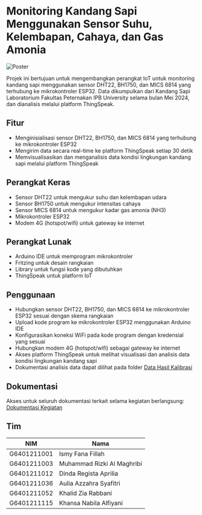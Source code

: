 # Monitoring Kandang Sapi Menggunakan Sensor Suhu, Kelembapan, Cahaya, dan Gas Amonia

![Poster](poster.png)

Projek ini bertujuan untuk mengembangkan perangkat IoT untuk monitoring kandang sapi menggunakan sensor DHT22, BH1750, dan MICS 6814 yang terhubung ke mikrokontroler ESP32. Data dikumpulkan dari Kandang Sapi Laboratorium Fakultas Peternakan IPB University selama bulan Mei 2024, dan dianalisis melalui platform ThingSpeak.

## Fitur

- Menginisialisasi sensor DHT22, BH1750, dan MICS 6814 yang terhubung ke mikrokontroler ESP32
- Mengirim data secara real-time ke platform ThingSpeak setiap 30 detik
- Memvisualisasikan dan menganalisis data kondisi lingkungan kandang sapi melalui platform ThingSpeak

## Perangkat Keras

- Sensor DHT22 untuk mengukur suhu dan kelembapan udara
- Sensor BH1750 untuk mengukur intensitas cahaya
- Sensor MICS 6814 untuk mengukur kadar gas amonia (NH3)
- Mikrokontroler ESP32
- Modem 4G (hotspot/wifi) untuk gateway ke internet

## Perangkat Lunak

- Arduino IDE untuk memprogram mikrokontroler
- Fritzing untuk desain rangkaian
- Library untuk fungsi kode yang dibutuhkan
- ThingSpeak untuk platform IoT

## Penggunaan

- Hubungkan sensor DHT22, BH1750, dan MICS 6814 ke mikrokontroler ESP32 sesuai dengan skema rangkaian
- Upload kode program ke mikrokontroler ESP32 menggunakan Arduino IDE
- Konfigurasikan koneksi WiFi pada kode program dengan kredensial yang sesuai
- Hubungkan modem 4G (hotspot/wifi) sebagai gateway ke internet
- Akses platform ThingSpeak untuk melihat visualisasi dan analisis data kondisi lingkungan kandang sapi
- Dokumentasi analisis data dapat dilihat pada folder [Data Hasil Kalibrasi](https://github.com/khalidziarabbani/2024-K4-02/tree/f7a4793d412003d6f296a0a66f29d5755278ebc2/Data%20Hasil%20Kalibrasi)

## Dokumentasi
Akses untuk seluruh dokumentasi terkait selama kegiatan berlangsung: [Dokumentasi Kegiatan](https://drive.google.com/drive/folders/1wmn0gUooeMQqfw4yue0OKtn7IpGleNr8?usp=drive_link)

## Tim

| NIM          | Nama                        |
|--------------|-----------------------------|
| G6401211001  | Ismy Fana Fillah            |
| G6401211003  | Muhammad Rizki Al Maghribi  |
| G6401211012  | Dinda Regista Aprilia       |
| G6401211036  | Aulia Azzahra Syafitri      |
| G6401211052  | Khalid Zia Rabbani          |
| G6401211115  | Khansa Nabila Alfiyani      |
